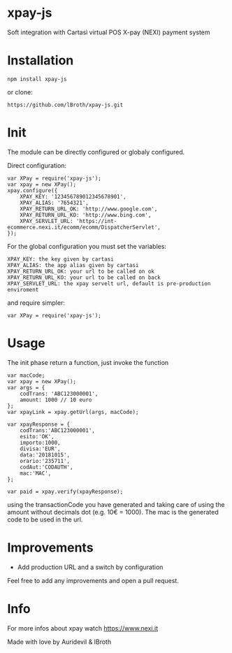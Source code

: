 xpay-js
=================
Soft integration with Cartasì virtual POS X-pay (NEXI) payment system

Installation
=================
	npm install xpay-js

or clone:

	https://github.com/lBroth/xpay-js.git

Init
=================
The module can be directly configured or globaly configured.

Direct configuration:

    var XPay = require('xpay-js');
    var xpay = new XPay();
    xpay.configure({
        XPAY_KEY: '123456789012345678901',
        XPAY_ALIAS: '7654321',
        XPAY_RETURN_URL_OK: 'http://www.google.com',
        XPAY_RETURN_URL_KO: 'http://www.bing.com',
        XPAY_SERVLET_URL: 'https://int-ecommerce.nexi.it/ecomm/ecomm/DispatcherServlet',
    });

For the global configuration you must set the variables:

	XPAY_KEY: the key given by cartasi
	XPAY_ALIAS: the app alias given by cartasi
	XPAY_RETURN_URL_OK: your url to be called on ok
	XPAY_RETURN_URL_KO: your url to be called on back
	XPAY_SERVLET_URL: the xpay servelt url, default is pre-production enviroment 

and require simpler:
	
	var XPay = require('xpay-js');
	

Usage
=================
The init phase return a function, just invoke the function

	var macCode;
	var xpay = new XPay();
	var args = {
        codTrans: 'ABC123000001',
        amount: 1000 // 10 euro
    };
	var xpayLink = xpay.getUrl(args, macCode);
	
	var xpayResponse = {
        codTrans:'ABC123000001',
        esito:'OK',
        importo:1000,
        divisa:'EUR',
        data:'20181015',
        orario:'235711',
        codAut:'CODAUTH',
        mac:'MAC',
    };
    
    var paid = xpay.verify(xpayResponse);
            
using the transactionCode you have generated and taking care of using the amount without decimals dot (e.g. 10€ = 1000). The mac is the generated code to be used in the url.

Improvements
=================
- Add production URL and a switch by configuration

Feel free to add any improvements and open a pull request.

Info
=================
For more infos about xpay watch https://www.nexi.it

Made with love by Auridevil & lBroth
